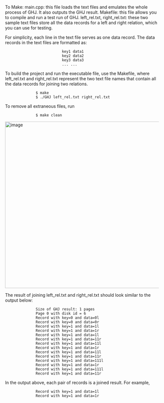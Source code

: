 To Make:
main.cpp: this file loads the text files and emulates the whole process of GHJ. It also outputs the GHJ result.
Makefile: this file allows you to compile and run a test run of GHJ.
left_rel.txt, right_rel.txt: these two sample text files store all the data records for a left and right relation, which you can use for testing. 

For simplicity, each line in the text file serves as one data record. The data records in the text files are formatted as:
                              
                              key1 data1
                              key2 data2
                              key3 data3
                              ... ...

To build the project and run the executable file, use the Makefile, 
where left_rel.txt and right_rel.txt represent the two text file names that contain all the data records for joining two relations.

                  $ make
                  $ ./GHJ left_rel.txt right_rel.txt

To remove all extraneous files, run
        
                  $ make clean

<img width="544" alt="image" src="https://github.com/kapilpownikar/ghj-algorithm/assets/93685855/0f19a5ed-424e-4cfa-a7a6-1e0634a4fe14">

The result of joining left_rel.txt and right_rel.txt should look similar to the output below:

                  Size of GHJ result: 1 pages
                  Page 0 with disk id = 6
                  Record with key=0 and data=0l
                  Record with key=0 and data=0r
                  Record with key=1 and data=1l
                  Record with key=1 and data=1r
                  Record with key=1 and data=1l
                  Record with key=1 and data=11r
                  Record with key=1 and data=11l
                  Record with key=1 and data=1r
                  Record with key=1 and data=11l
                  Record with key=1 and data=11r
                  Record with key=1 and data=111l
                  Record with key=1 and data=1r
                  Record with key=1 and data=111l
                  Record with key=1 and data=11r

In the output above, each pair of records is a joined result. For example,

                  Record with key=1 and data=1l
                  Record with key=1 and data=1r
